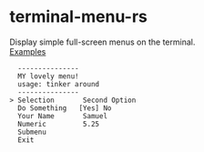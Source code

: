 # terminal-menu-rs
Display simple full-screen menus on the terminal.  
[Examples](https://gitlab.com/xamn/terminal-menu-rs/tree/master/examples)
```
  ---------------
  MY lovely menu!
  usage: tinker around
  ---------------
> Selection       Second Option
  Do Something   [Yes] No
  Your Name       Samuel          
  Numeric         5.25
  Submenu    
  Exit     
```